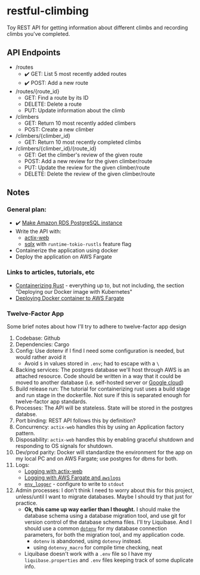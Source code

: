 # restful-climbing
Toy REST API for getting information about different climbs and recording climbs you've completed.


## API Endpoints
- /routes
    - ✔️ GET: List 5 most recently added routes
    - ✔️ POST: Add a new route
- /routes/{route_id}
    - GET: Find a route by its ID
    - DELETE: Delete a route
    - PUT: Update information about the climb
- /climbers
    - GET: Return 10 most recently added climbers
    - POST: Create a new climber
- /climbers/{climber_id}
    - GET: Return 10 most recently completed climbs
- /climbers/{climber_id}/{route_id}
    - GET: Get the climber's review of the given route
    - POST: Add a new review for the given climber/route
    - PUT: Update the review for the given climber/route
    - DELETE: Delete the review of the given climber/route

## Notes
### General plan:
- ✔️ [Make Amazon RDS PostgreSQL instance](https://aws.amazon.com/rds/postgresql/pricing/)
- Write the API with:
    - [actix-web](https://actix.rs/docs/getting-started)
    - [sqlx](https://crates.io/crates/sqlx) with `runtime-tokio-rustls` feature flag
- Containerize the application using docker
- Deploy the application on AWS Fargate

### Links to articles, tutorials, etc
- [Containerizing Rust](https://www.fpcomplete.com/blog/2018/07/deploying-rust-with-docker-and-kubernetes/) - everything up to, but not including, the section "Deploying our Docker image with Kubernetes"
- [Deploying Docker container to AWS Fargate](https://docs.aws.amazon.com/AmazonECS/latest/developerguide/Welcome.html)

### Twelve-Factor App
Some brief notes about how I'll try to adhere to twelve-factor app design
1. Codebase: Github
2. Dependencies: Cargo
3. Config: Use dotenv if I find I need some configuration is needed, but would rather avoid it
    - Avoid `$` in values stored in `.env`; had to escape with a `\`
4. Backing services: The postgres database we'll host through AWS is an attached resource. Code should be written in a way that it could be moved to another database (i.e. self-hosted server or [Google cloud](https://cloud.google.com/sql/docs/postgres/quickstarts))
5. Build release run: The tutorial for containerizing rust uses a build stage and run stage in the dockerfile. Not sure if this is separated enough for twelve-factor app standards.
6. Processes: The API will be stateless. State will be stored in the postgres databse.
7. Port binding: REST API follows this by definition?
8. Concurrency: `actix-web` handles this by using an Application factory pattern.
9. Disposability: `actix-web` handles this by enabling graceful shutdown and responding to OS signals for shutdown.
10. Dev/prod parity: Docker will standardize the environment for the app on my local PC and on AWS Fargate; use postgres for dbms for both.
11. Logs: 
    - [Logging with actix-web](https://actix.rs/docs/middleware#logging)
    - [Logging with AWS Fargate and `awslogs`](https://docs.aws.amazon.com/prescriptive-guidance/latest/implementing-logging-monitoring-cloudwatch/ec2-fargate-logs.html)
    - [`env_logger`](https://docs.rs/env_logger/0.10.0/env_logger/) - configure to write to `stdout`
12. Admin processes: I don't think I need to worry about this for this project, unless/until I want to migrate databases. Maybe I should try that just for practice.
    - **Ok, this came up way earlier than I thought.** I should make the database schema using a database migration tool, and use git for version control of the database schema files. I'll try Liquibase. And I should use a common [`dotenv`](https://docs.rs/dotenv/0.15.0/dotenv/) for my database connection parameters, for both the migration tool, and my application code. 
        - `dotenv` is abandoned, using `dotenvy` instead.
        - using `dotenvy_macro` for compile time checking, neat
    - Liquibase doesn't work with a `.env` file so I have my `liquibase.properties` and `.env` files keeping track of some duplicate info. 